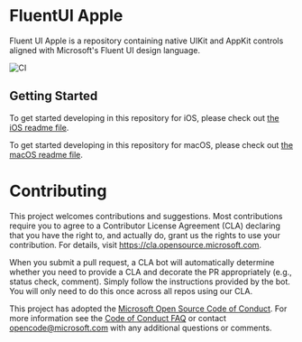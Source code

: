 # FluentUI Apple
Fluent UI Apple is a repository containing native UIKit and AppKit controls aligned with Microsoft's Fluent UI design language. 

![CI](https://github.com/microsoft/fluentui-apple/workflows/CI/badge.svg?branch=master)

## Getting Started
To get started developing in this repository for iOS, please check out [the iOS readme file](ios/README.md).

To get started developing in this repository for macOS, please check out [the macOS readme file](macos/README.md).

# Contributing

This project welcomes contributions and suggestions.  Most contributions require you to agree to a
Contributor License Agreement (CLA) declaring that you have the right to, and actually do, grant us
the rights to use your contribution. For details, visit https://cla.opensource.microsoft.com.

When you submit a pull request, a CLA bot will automatically determine whether you need to provide
a CLA and decorate the PR appropriately (e.g., status check, comment). Simply follow the instructions
provided by the bot. You will only need to do this once across all repos using our CLA.

This project has adopted the [Microsoft Open Source Code of Conduct](https://opensource.microsoft.com/codeofconduct/).
For more information see the [Code of Conduct FAQ](https://opensource.microsoft.com/codeofconduct/faq/) or
contact [opencode@microsoft.com](mailto:opencode@microsoft.com) with any additional questions or comments.
